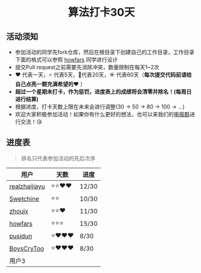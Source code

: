 <h1 align="center">
    算法打卡30天
</h1>


## 活动须知

- 参加活动的同学先fork仓库，然后在根目录下创建自己的工作目录，工作目录下面的格式可以参照 [howfars](https://github.com/realzhaijiayu/leetcode/tree/master/howfars) 同学进行设计
- 提交Pull request之前需要先消除冲突，数量限制在每天1~2次
- :heart: 代表一天，:star: 代表5天，:star2:代表20天，:sunny: 代表60天（**每次提交代码前请给自己点亮一颗充满希望的:heart:** ）
- **超过一个星期未打卡，作为惩罚，进度表上的成绩将会清零并除名！(每周日进行结算)**
- 根据进度，打卡天数上限在未来会进行调整(30 -> 50 -> 80 -> 100 -> ...)
- 欢迎大家积极参加活动！如果你有什么更好的想法，也可以来我们的[电报群](https://t.me/joinchat/QeUx1htKgae3oBiJQ0EncQ)进行交流！:kissing_heart:

## 进度表

> 排名只代表参加活动的先后次序

| 用户                                                         | 天数                    | 进度 |
| ------------------------------------------------------------ | ----------------------- | ---- |
| [realzhaijiayu](https://github.com/realzhaijiayu)            | :star::star::heart::heart: | 12/30 |
| [Swetchine](https://github.com/Swetchine)                    | :star::star: | 10/30 |
| [zhoujx](https://github.com/ZhouJianXuan/leetcode)           | :star::star::heart: |   11/30   |
| [howfars](https://github.com/howfars/leetcode/tree/master/howfars) | :star::star::star: | 15/30 |
| [pusidun](https://github.com/pusidun)             | :star::heart::heart::heart:  | 8/30 |
| [BoysCryToo](https://github.com/BoysNeverCry/leetcode)           | :star::heart::heart::heart: |   8/30   |
| 用户3                                                        |                         |      |

